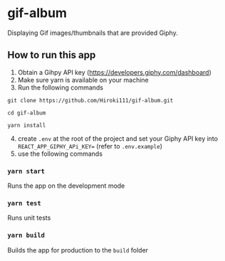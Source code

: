 # gif-album

Displaying Gif images/thumbnails that are provided Giphy.

## How to run this app

1. Obtain a Gihpy API key (https://developers.giphy.com/dashboard)
2. Make sure yarn is available on your machine
3. Run the following commands

```
git clone https://github.com/Hiroki111/gif-album.git

cd gif-album

yarn install
```
4. create `.env` at the root of the project and set your Giphy API key into `REACT_APP_GIPHY_APi_KEY=` (refer to `.env.example`)
5. use the following commands

### `yarn start`

Runs the app on the development mode

### `yarn test`

Runs unit tests

### `yarn build`

Builds the app for production to the `build` folder
